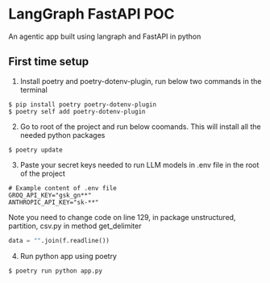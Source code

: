 # LangGraph FastAPI POC
An agentic app built using langraph and FastAPI in python

## First time setup

1. Install poetry and poetry-dotenv-plugin, run below two commands in the terminal 
``` shell
$ pip install poetry poetry-dotenv-plugin
$ poetry self add poetry-dotenv-plugin
```

2. Go to root of the project and run below coomands. This will install all the needed python packages 
``` shell
$ poetry update
```

3. Paste your secret keys needed to run LLM models in .env file in the root of the project

``` text
# Example content of .env file
GROQ_API_KEY="gsk_gn**"
ANTHROPIC_API_KEY="sk-**"
```

Note you need to change code on line 129, in package unstructured, partition, csv.py in method get_delimiter
``` python
data = "".join(f.readline())
```

4. Run python app using poetry
``` shell
$ poetry run python app.py
```
